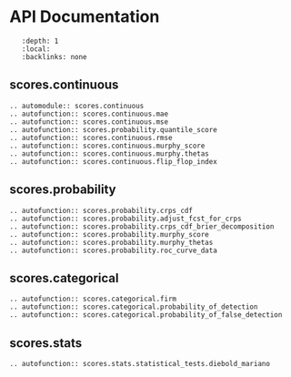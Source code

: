 
# API Documentation

```{contents} Table of Contents
   :depth: 1
   :local:
   :backlinks: none
```


## scores.continuous
```{eval-rst}
.. automodule:: scores.continuous
.. autofunction:: scores.continuous.mae
.. autofunction:: scores.continuous.mse
.. autofunction:: scores.probability.quantile_score
.. autofunction:: scores.continuous.rmse
.. autofunction:: scores.continuous.murphy_score
.. autofunction:: scores.continuous.murphy.thetas
.. autofunction:: scores.continuous.flip_flop_index
```

## scores.probability
```{eval-rst}
.. autofunction:: scores.probability.crps_cdf
.. autofunction:: scores.probability.adjust_fcst_for_crps
.. autofunction:: scores.probability.crps_cdf_brier_decomposition
.. autofunction:: scores.probability.murphy_score
.. autofunction:: scores.probability.murphy_thetas
.. autofunction:: scores.probability.roc_curve_data
```

## scores.categorical
```{eval-rst}
.. autofunction:: scores.categorical.firm
.. autofunction:: scores.categorical.probability_of_detection
.. autofunction:: scores.categorical.probability_of_false_detection
```

## scores.stats
```{eval-rst}
.. autofunction:: scores.stats.statistical_tests.diebold_mariano
```
